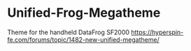 # Unified-Frog-Megatheme
Theme for the handheld DataFrog SF2000
https://hyperspin-fe.com/forums/topic/1482-new-unified-megatheme/

